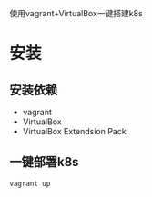 使用vagrant+VirtualBox一键搭建k8s

# 安装
## 安装依赖
- vagrant
- VirtualBox
- VirtualBox Extendsion Pack

## 一键部署k8s
```
vagrant up
```
